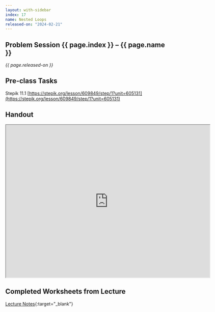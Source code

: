 ```yaml
---
layout: with-sidebar
index: 17
name: Nested Loops
released-on: "2024-02-21"
---
```


## Problem Session {{ page.index }} – {{ page.name }}

_{{ page.released-on }}_

## Pre-class Tasks

Stepik 11.1 [https://stepik.org/lesson/609849/step/1?unit=605131](https://stepik.org/lesson/609849/step/1?unit=605131)

## Handout

<iframe src="https://drive.google.com/file/d/1Qdn3TZ6-NFSPU5Yhl47lSb_ApaGavcBH/preview" width="640" height="480" allow="autoplay"></iframe>

## Completed Worksheets from Lecture

[Lecture Notes](https://drive.google.com/drive/folders/1wxLI8Vq_nHjw4xE5Bv7srUPPF9hkXsPl?usp=sharing){:target="_blank"}